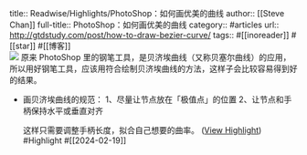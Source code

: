 title:: Readwise/Highlights/PhotoShop：如何画优美的曲线
author:: [[Steve Chan]]
full-title:: PhotoShop：如何画优美的曲线
category:: #articles
url:: http://gtdstudy.com/post/how-to-draw-bezier-curve/
tags:: #[[inoreader]] #[[star]] #[[博客]]  
![](https://readwise-assets.s3.amazonaws.com/static/images/article0.00998d930354.png)
原来 PhotoShop 里的钢笔工具，是贝济埃曲线（又称贝塞尔曲线）的应用，所以用好钢笔工具，应该用符合绘制贝济埃曲线的方法，这样子会比较容易得到好的结果。
- 画贝济埃曲线的规范： 1、尽量让节点放在「极值点」的位置 2、让节点和手柄保持水平或垂直对齐
  
  这样只需要调整手柄长度，拟合自己想要的曲率。 ([View Highlight](https://read.readwise.io/read/01hpzxqfkw1fz0fj0mh93qpr37)) #Highlight #[[2024-02-19]]